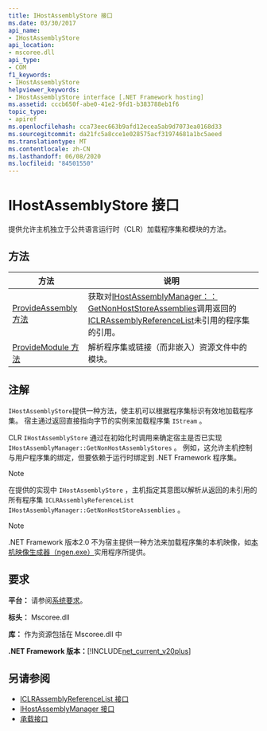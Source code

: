 ```yaml
---
title: IHostAssemblyStore 接口
ms.date: 03/30/2017
api_name:
- IHostAssemblyStore
api_location:
- mscoree.dll
api_type:
- COM
f1_keywords:
- IHostAssemblyStore
helpviewer_keywords:
- IHostAssemblyStore interface [.NET Framework hosting]
ms.assetid: cccb650f-abe0-41e2-9fd1-b383788eb1f6
topic_type:
- apiref
ms.openlocfilehash: cca73eec663b9afd12ecea5ab9d7073ea0168d33
ms.sourcegitcommit: da21fc5a8cce1e028575acf31974681a1bc5aeed
ms.translationtype: MT
ms.contentlocale: zh-CN
ms.lasthandoff: 06/08/2020
ms.locfileid: "84501550"
---
```

# <a name="ihostassemblystore-interface"></a>IHostAssemblyStore 接口
提供允许主机独立于公共语言运行时（CLR）加载程序集和模块的方法。  
  
## <a name="methods"></a>方法  
  
|方法|说明|  
|------------|-----------------|  
|[ProvideAssembly 方法](ihostassemblystore-provideassembly-method.md)|获取对[IHostAssemblyManager：： GetNonHostStoreAssemblies](ihostassemblymanager-getnonhoststoreassemblies-method.md)调用返回的[ICLRAssemblyReferenceList](iclrassemblyreferencelist-interface.md)未引用的程序集的引用。|  
|[ProvideModule 方法](ihostassemblystore-providemodule-method.md)|解析程序集或链接（而非嵌入）资源文件中的模块。|  
  
## <a name="remarks"></a>注解  
 `IHostAssemblyStore`提供一种方法，使主机可以根据程序集标识有效地加载程序集。 宿主通过返回直接指向字节的实例来加载程序集 `IStream` 。  
  
 CLR `IHostAssemblyStore` 通过在初始化时调用来确定宿主是否已实现 `IHostAssemblyManager::GetNonHostAssemblyStores` 。 例如，这允许主机控制与用户程序集的绑定，但要依赖于运行时绑定到 .NET Framework 程序集。  
  
> [!NOTE]
> 在提供的实现中 `IHostAssemblyStore` ，主机指定其意图以解析从返回的未引用的所有程序集 `ICLRAssemblyReferenceList` `IHostAssemblyManager::GetNonHostStoreAssemblies` 。  
  
> [!NOTE]
> .NET Framework 版本2.0 不为宿主提供一种方法来加载程序集的本机映像，如[本机映像生成器（ngen.exe）](../../tools/ngen-exe-native-image-generator.md)实用程序所提供。  
  
## <a name="requirements"></a>要求  
 **平台：** 请参阅[系统要求](../../get-started/system-requirements.md)。  
  
 **标头：** Mscoree.dll  
  
 **库：** 作为资源包括在 Mscoree.dll 中  
  
 **.NET Framework 版本：**[!INCLUDE[net_current_v20plus](../../../../includes/net-current-v20plus-md.md)]  
  
## <a name="see-also"></a>另请参阅

- [ICLRAssemblyReferenceList 接口](iclrassemblyreferencelist-interface.md)
- [IHostAssemblyManager 接口](ihostassemblymanager-interface.md)
- [承载接口](hosting-interfaces.md)
